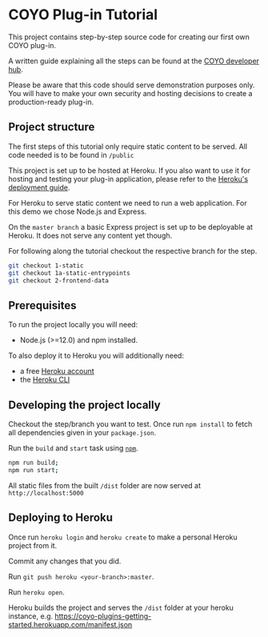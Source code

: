 # COYO Plug-in Tutorial

This project contains step-by-step source code for creating our first own COYO plug-in.

A written guide explaining all the steps can be found at the [COYO developer hub](https://dev.coyoapp.com/docs/tutorial-creating-your-first-plug-in-step-by-step).

Please be aware that this code should serve demonstration purposes only.
You will have to make your own security and hosting decisions to create a production-ready plug-in.

## Project structure

The first steps of this tutorial only require static content to be served. All code needed is to be found in 
`/public`

This project is set up to be hosted at Heroku. If you also want to use it for hosting and testing your plug-in application,
please refer to the [Heroku's deployment guide](https://devcenter.heroku.com/articles/deploying-nodejs).

For Heroku to serve static content we need to run a web application. For this demo we chose Node.js and Express.

On the `master branch` a basic Express project is set up to be deployable at Heroku. It does not serve any content yet though.

For following along the tutorial checkout the respective branch for the step.

```sh
git checkout 1-static
git checkout 1a-static-entrypoints
git checkout 2-frontend-data
```

## Prerequisites

To run the project locally you will need:
* Node.js (>=12.0) and npm installed.

To also deploy it to Heroku you will additionally need:
* a free [Heroku account](https://signup.heroku.com/signup/dc)
* the [Heroku CLI](https://cli.heroku.com/)

## Developing the project locally

Checkout the step/branch you want to test.
Once run `npm install` to fetch all dependencies given in your `package.json`.

Run the `build` and `start` task using [`npm`](https://docs.npmjs.com/getting-started/what-is-npm).

```sh
npm run build;
npm run start;
```
All static files from the built `/dist` folder are now served at `http://localhost:5000`

## Deploying to Heroku

Once run `heroku login` and `heroku create` to make a personal Heroku project from it.

Commit any changes that you did.

Run `git push heroku <your-branch>:master`.

Run `heroku open`.

Heroku builds the project and serves the `/dist` folder at your heroku instance,
e.g. https://coyo-plugins-getting-started.herokuapp.com/manifest.json 
